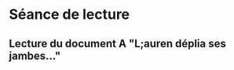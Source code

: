 
# Séance de lecture

## Lecture du document A "L;auren déplia ses jambes..."
<!--stackedit_data:
eyJoaXN0b3J5IjpbMjAxNTQ2NTY2Nl19
-->